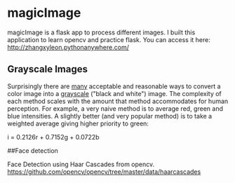 # magicImage

magicImage is a flask app to process different images. I built this application to learn opencv and  practice flask. You can access it here: http://zhangxyleon.pythonanywhere.com/



## Grayscale Images

Surprisingly there are
[many](https://en.wikipedia.org/wiki/Grayscale#Converting_color_to_grayscale)
acceptable and reasonable ways to convert a color image into a
[grayscale](https://en.wikipedia.org/wiki/Grayscale) ("black and white") image.
The complexity of each method scales with the amount that method accommodates
for human perception. For example, a very naive method is to average red, green
and blue intensities. A slightly better (and very popular method) is to take a
weighted average giving higher priority to green: 


i = 0.2126r + 0.7152g + 0.0722b


##Face detection

Face Detection using Haar Cascades from opencv.
https://github.com/opencv/opencv/tree/master/data/haarcascades
